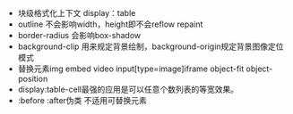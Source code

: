 + 块级格式化上下文 display：table
+ outline 不会影响width，height即不会reflow repaint
+ border-radius 会影响box-shadow
+ background-clip 用来规定背景绘制，background-origin规定背景图像定位模式
+ 替换元素img embed video input[type=image]iframe  object-fit object-position
+ display:table-cell最强的应用是可以任意个数列表的等宽效果。
+ :before :after伪类 不适用可替换元素